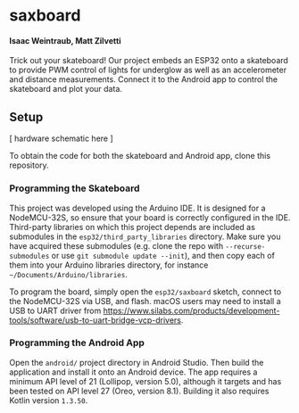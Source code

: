 # saxboard
#### Isaac Weintraub, Matt Zilvetti

Trick out your skateboard! Our project embeds an ESP32 onto a skateboard to provide PWM control of lights for underglow
as well as an accelerometer and distance measurements.
Connect it to the Android app to control the skateboard and plot your data.

## Setup

[ hardware schematic here ]

To obtain the code for both the skateboard and Android app, clone this repository.

### Programming the Skateboard
This project was developed using the Arduino IDE. It is designed for a NodeMCU-32S, so ensure that your board is correctly configured in the IDE.
Third-party libraries on which this project depends are included as submodules in the `esp32/third_party_libraries` directory.
Make sure you have acquired these submodules (e.g. clone the repo with `--recurse-submodules` or use `git submodule update --init`),
and then copy each of them into your Arduino libraries directory, for instance `~/Documents/Arduino/libraries`.

To program the board, simply open the `esp32/saxboard` sketch, connect to the NodeMCU-32S via USB, and flash.
macOS users may need to install a USB to UART driver from https://www.silabs.com/products/development-tools/software/usb-to-uart-bridge-vcp-drivers.

### Programming the Android App
Open the `android/` project directory in Android Studio. Then build the application and install it onto an Android device.
The app requires a minimum API level of 21 (Lollipop, version 5.0), although it targets and has been tested on API level 27 (Oreo, version 8.1).
Building it also requires Kotlin version `1.3.50`.
